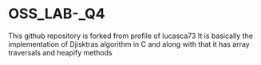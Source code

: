 # OSS_LAB-_Q4
This github repository is forked from profile of lucasca73 
It is basically the implementation of Djisktras algorithm in C and along with that it has array traversals and heapify methods 
